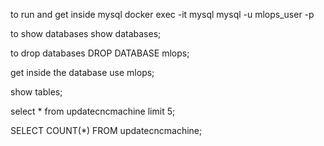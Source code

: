 to run and get inside mysql
docker exec -it mysql mysql -u mlops_user -p

to show databases
show databases;

to drop databases
DROP DATABASE mlops;

get inside the database
use mlops;

show tables;

select * from updatecncmachine limit 5;

SELECT COUNT(*) FROM updatecncmachine;